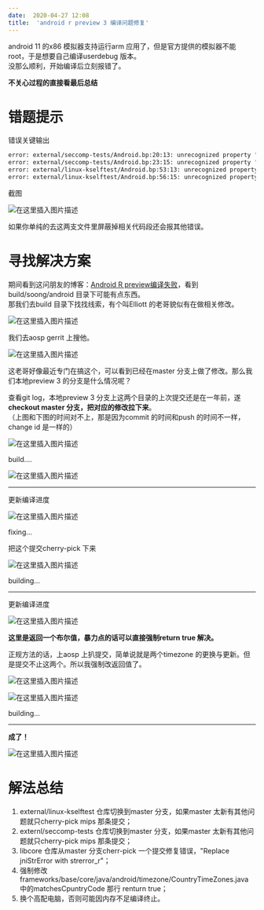 ```yaml
---
date:  2020-04-27 12:08
title:  'android r preview 3 编译问题修复'
---
```



android 11 的x86 模拟器支持运行arm 应用了，但是官方提供的模拟器不能root，于是想要自己编译userdebug 版本。  
没那么顺利，开始编译后立刻报错了。

**不关心过程的直接看最后总结**

# 错题提示
错误关键输出
```bash
error: external/seccomp-tests/Android.bp:20:13: unrecognized property "arch.mips"
error: external/seccomp-tests/Android.bp:23:15: unrecognized property "arch.mips64"
error: external/linux-kselftest/Android.bp:53:13: unrecognized property "arch.mips"
error: external/linux-kselftest/Android.bp:56:15: unrecognized property "arch.mips64"
```

截图

![在这里插入图片描述](https://img-blog.csdnimg.cn/20200427120230609.png?x-oss-process=image/watermark,type_ZmFuZ3poZW5naGVpdGk,shadow_10,text_aHR0cHM6Ly9ibG9nLmNzZG4ubmV0L2FhYTExMQ==,size_16,color_FFFFFF,t_70)

如果你单纯的去这两支文件里屏蔽掉相关代码段还会报其他错误。

# 寻找解决方案
期间看到这问朋友的博客：[Android R preview编译失败](https://blog.csdn.net/u013398960/article/details/105216011)，看到 build/soong/android 目录下可能有点东西。  
那我们去build 目录下找找线索，有个叫Elliott 的老哥貌似有在做相关修改。

![在这里插入图片描述](https://img-blog.csdnimg.cn/20200427120457156.png?x-oss-process=image/watermark,type_ZmFuZ3poZW5naGVpdGk,shadow_10,text_aHR0cHM6Ly9ibG9nLmNzZG4ubmV0L2FhYTExMQ==,size_16,color_FFFFFF,t_70)

我们去aosp gerrit 上搜他。

![在这里插入图片描述](https://img-blog.csdnimg.cn/2020042712052666.png?x-oss-process=image/watermark,type_ZmFuZ3poZW5naGVpdGk,shadow_10,text_aHR0cHM6Ly9ibG9nLmNzZG4ubmV0L2FhYTExMQ==,size_16,color_FFFFFF,t_70)

这老哥好像最近专门在搞这个，可以看到已经在master 分支上做了修改。那么我们本地preview 3 的分支是什么情况呢？

查看git log，本地preview 3 分支上这两个目录的上次提交还是在一年前，遂**checkout master 分支，把对应的修改拉下来**。  
（上图和下图的时间对不上，那是因为commit 的时间和push 的时间不一样，change id 是一样的）

![在这里插入图片描述](https://img-blog.csdnimg.cn/20200427120549457.png)

build....

![在这里插入图片描述](https://img-blog.csdnimg.cn/20200427120615981.png?x-oss-process=image/watermark,type_ZmFuZ3poZW5naGVpdGk,shadow_10,text_aHR0cHM6Ly9ibG9nLmNzZG4ubmV0L2FhYTExMQ==,size_16,color_FFFFFF,t_70)

---

更新编译进度

![在这里插入图片描述](https://img-blog.csdnimg.cn/20200427162719680.png?x-oss-process=image/watermark,type_ZmFuZ3poZW5naGVpdGk,shadow_10,text_aHR0cHM6Ly9ibG9nLmNzZG4ubmV0L2FhYTExMQ==,size_16,color_FFFFFF,t_70)

fixing...

把这个提交cherry-pick 下来

![在这里插入图片描述](https://img-blog.csdnimg.cn/20200427190210668.png?x-oss-process=image/watermark,type_ZmFuZ3poZW5naGVpdGk,shadow_10,text_aHR0cHM6Ly9ibG9nLmNzZG4ubmV0L2FhYTExMQ==,size_16,color_FFFFFF,t_70)

building...

---

更新编译进度

![在这里插入图片描述](https://img-blog.csdnimg.cn/20200428172314337.png?x-oss-process=image/watermark,type_ZmFuZ3poZW5naGVpdGk,shadow_10,text_aHR0cHM6Ly9ibG9nLmNzZG4ubmV0L2FhYTExMQ==,size_16,color_FFFFFF,t_70)

**这里是返回一个布尔值，暴力点的话可以直接强制return true 解决。**

正规方法的话，上aosp 上扒提交，简单说就是两个timezone 的更换与更新。但是提交不止这两个。所以我强制改返回值了。

![在这里插入图片描述](https://img-blog.csdnimg.cn/2020042817240142.png?x-oss-process=image/watermark,type_ZmFuZ3poZW5naGVpdGk,shadow_10,text_aHR0cHM6Ly9ibG9nLmNzZG4ubmV0L2FhYTExMQ==,size_16,color_FFFFFF,t_70)

![在这里插入图片描述](https://img-blog.csdnimg.cn/20200428172406343.png?x-oss-process=image/watermark,type_ZmFuZ3poZW5naGVpdGk,shadow_10,text_aHR0cHM6Ly9ibG9nLmNzZG4ubmV0L2FhYTExMQ==,size_16,color_FFFFFF,t_70)

building...

---
**成了！**

![在这里插入图片描述](https://img-blog.csdnimg.cn/20200428172420419.png?x-oss-process=image/watermark,type_ZmFuZ3poZW5naGVpdGk,shadow_10,text_aHR0cHM6Ly9ibG9nLmNzZG4ubmV0L2FhYTExMQ==,size_16,color_FFFFFF,t_70)

# 解法总结
1. external/linux-kselftest 仓库切换到master 分支，如果master 太新有其他问题就只cherry-pick mips 那条提交；
2. externl/seccomp-tests 仓库切换到master 分支，如果master 太新有其他问题就只cherry-pick mips 那条提交；
3. libcore 仓库从master 分支cherr-pick 一个提交修复错误，"Replace jniStrError with strerror_r"；
4. 强制修改 frameworks/base/core/java/android/timezone/CountryTimeZones.java 中的matchesCpuntryCode 那行 renturn true；
5. 换个高配电脑，否则可能因内存不足编译终止。